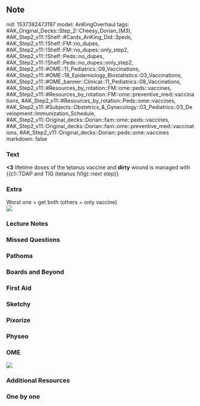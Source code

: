 ## Note
nid: 1537382473197
model: AnKingOverhaul
tags: #AK_Original_Decks::Step_2::Cheesy_Dorian_(M3), #AK_Step2_v11::!Shelf::#Cards_AnKing_Did::3peds, #AK_Step2_v11::!Shelf::FM::no_dupes, #AK_Step2_v11::!Shelf::FM::no_dupes::only_step2, #AK_Step2_v11::!Shelf::Peds::no_dupes, #AK_Step2_v11::!Shelf::Peds::no_dupes::only_step2, #AK_Step2_v11::#OME::11_Pediatrics::09_Vaccinations, #AK_Step2_v11::#OME::18_Epidemiology_Biostatistics::03_Vaccinations, #AK_Step2_v11::#OME_banner::Clinical::11_Pediatrics::08_Vaccinations, #AK_Step2_v11::#Resources_by_rotation::FM::ome::peds::vaccines, #AK_Step2_v11::#Resources_by_rotation::FM::ome::preventive_med::vaccinations, #AK_Step2_v11::#Resources_by_rotation::Peds::ome::vaccines, #AK_Step2_v11::#Subjects::Obstetrics_&_Gynecology::03_Pediatrics::03_Development::Immunization_Schedule, #AK_Step2_v11::Original_decks::Dorian::fam::ome::peds::vaccines, #AK_Step2_v11::Original_decks::Dorian::fam::ome::preventive_med::vaccinations, #AK_Step2_v11::Original_decks::Dorian::peds::ome::vaccines
markdown: false

### Text
<b><3</b> lifetime doses of the tetanus vaccine and <b>dirty</b>
wound is managed with {{c1::TDAP and TIG (tetanus IVIg)::next
step}}

### Extra
<div>
  Worst one = get both (others = only vaccine)
</div><img src="paste-3379718355156993.jpg">

### Lecture Notes


### Missed Questions


### Pathoma


### Boards and Beyond


### First Aid


### Sketchy


### Pixorize


### Physeo


### OME
<div class="ome-widget">
  <a href=
  "https://onlinemeded.org/spa/pediatrics/vaccinations/acquire?ref=anki">
  <img src="_OME_AnkiFlashcards_Lesson_1.png"></a>
</div>

### Additional Resources


### One by one


